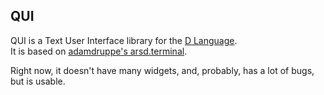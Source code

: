 ## QUI
QUI is a Text User Interface library for the [D Language](http://dlang.org/).  
It is based on [adamdruppe's arsd.terminal](https://github.com/adamdruppe/arsd/blob/master/terminal.d).  
  
Right now, it doesn't have many widgets, and, probably, has a lot of bugs, but is usable.